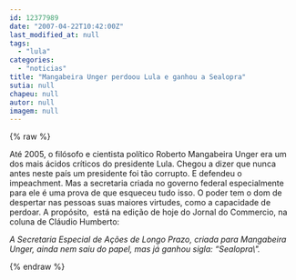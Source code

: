 ```yaml
---
id: 12377989
date: "2007-04-22T10:42:00Z"
last_modified_at: null
tags:
  - "lula"
categories:
  - "noticias"
title: "Mangabeira Unger perdoou Lula e ganhou a Sealopra"
sutia: null
chapeu: null
autor: null
imagem: null
---
```

{% raw %}
<p><P><B></p>
<p><P></B>Até 2005, o filósofo e cientista político Roberto Mangabeira Unger era um dos mais ácidos críticos do presidente Lula. Chegou a dizer&nbsp;que nunca antes neste país um presidente foi tão corrupto. E defendeu o impeachment. Mas a secretaria criada no governo federal especialmente para ele&nbsp;é uma prova de que esqueceu&nbsp;tudo isso. O poder tem o dom de despertar nas pessoas suas maiores virtudes, como a capacidade de perdoar. A propósito,&nbsp;&nbsp;está na edição de hoje do Jornal do Commercio, na coluna de Cláudio Humberto:</P></p>
<p><P><EM>A Secretaria Especial de Ações de Longo Prazo, criada para Mangabeira Unger, ainda nem saiu do papel, mas já ganhou sigla: “Sealopra\".</EM></P> </p>
{% endraw %}